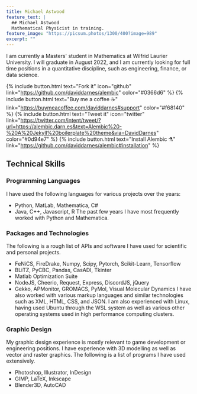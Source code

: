 ```yaml
---
title: Michael Astwood
feature_text: |
  ## Michael Astwood
  Mathematical Physicist in training.
feature_image: "https://picsum.photos/1300/400?image=989"
excerpt: ""
---
```


I am currently a Masters' student in Mathematics at Wilfrid Laurier University. I will graduate in August 2022, and I am currently looking for full time positions in a quantitative discipline, such as engineering, finance, or data science. 

{% include button.html text="Fork it" icon="github" link="https://github.com/daviddarnes/alembic" color="#0366d6" %} {% include button.html text="Buy me a coffee ☕️" link="https://buymeacoffee.com/daviddarnes#support" color="#f68140" %} {% include button.html text="Tweet it" icon="twitter" link="https://twitter.com/intent/tweet/?url=https://alembic.darn.es&text=Alembic%20-%20A%20Jekyll%20boilerplate%20theme&via=DavidDarnes" color="#0d94e7" %} {% include button.html text="Install Alembic ⚗️" link="https://github.com/daviddarnes/alembic#installation" %}


## Technical Skills

### Programming Languages
I have used the following languages for various projects over the years:
- Python, MatLab, Mathematica, C#
- Java, C++, Javascript, R
The past few years I have most frequently worked with Python and Mathematica.

### Packages and Technologies
The following is a rough list of APIs and software I have used for scientific and personal projects.
- FeNiCS, FireDrake, Numpy, Scipy, Pytorch, Scikit-Learn, Tensorflow
- BLiTZ, PyCBC, Pandas, CasADI, Tkinter
- Matlab Optimization Suite
- NodeJS, Cheerio, Request, Express, DiscordJS, jQuery
- Gekko, APMonitor, GROMACS, PyMol, Visual Molecular Dynamics
I have also worked with various markup languages and similar technologies such as XML, HTML, CSS, and JSON. 
I am also experienced with Linux, having used Ubuntu through the WSL system as well as various other operating systems used in high performance computing clusters.

### Graphic Design
My graphic design experience is mostly relevant to game development or engineering positions. I have experience with 
3D modelling as well as vector and raster graphics. The following is a list of programs I have used extensively.
- Photoshop, Illustrator, InDesign
- GIMP, LaTeX, Inkscape
- Blender3D, AutoCAD
  

